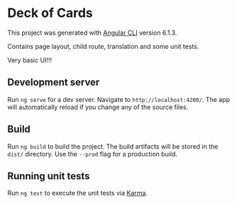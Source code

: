 # Deck of Cards

This project was generated with [Angular CLI](https://github.com/angular/angular-cli) version 6.1.3.

Contains page layout, child route, translation and some unit tests.

Very basic UI!!!

## Development server

Run `ng serve` for a dev server. Navigate to `http://localhost:4200/`. The app will automatically reload if you change any of the source files.

## Build

Run `ng build` to build the project. The build artifacts will be stored in the `dist/` directory. Use the `--prod` flag for a production build.

## Running unit tests

Run `ng test` to execute the unit tests via [Karma](https://karma-runner.github.io).